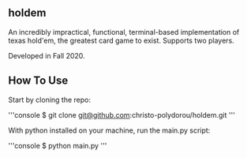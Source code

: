 ## holdem

An incredibly impractical, functional, terminal-based implementation of texas hold'em, the greatest card game to exist. Supports two players.

Developed in Fall 2020. 

## How To Use

Start by cloning the repo:

'''console
$ git clone git@github.com:christo-polydorou/holdem.git
'''

With python installed on your machine, run the main.py script: 

'''console
$ python main.py
'''

